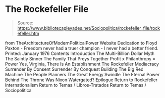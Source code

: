 # The Rockefeller File

> Source: https://www.bibliotecapleyades.net/Sociopolitica/rockefeller_file/rockefeller.htm

from TheArchitectureOfModernPoliticalPower Website
Dedication
to Floyd Paxton - Freedom never had a truer champion - I never had a better friend.
Printed: January 1976
Contents
Introduction
The Multi-Billion Dollar Myth
The Saintly Sinner
The Family That Preys Together
Profit x Philanthropy = Power
Yes, Virginia, There Is An Establishment
The Rockefeller Mediacracy
Surrender By Consent
Surrender By Conquest
Building The Big Red Machine
The People Planners
The Great Energy Swindle
The Eternal Power Behind The Throne
Was Nixon Watergated?
Epilogue
Return to Rockefeller Internationalism
Return to Temas / Libros-Tratados
Return to Temas / Sociopolitica
